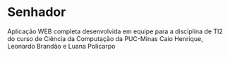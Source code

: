 # Senhador
Aplicação WEB completa desenvolvida em equipe para a disciplina de TI2 do curso de Ciência da Computação da PUC-Minas
Caio Henrique, Leonardo Brandão e Luana Policarpo
